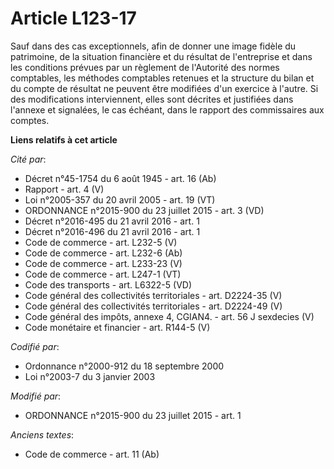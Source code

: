 # Article L123-17

Sauf dans des cas exceptionnels, afin de donner une image fidèle du patrimoine, de la situation financière et du résultat de
l'entreprise et dans les conditions prévues par un règlement de l'Autorité des normes comptables, les méthodes comptables
retenues et la structure du bilan et du compte de résultat ne peuvent être modifiées d'un exercice à l'autre. Si des
modifications interviennent, elles sont décrites et justifiées dans l'annexe et signalées, le cas échéant, dans le rapport
des commissaires aux comptes.

**Liens relatifs à cet article**

_Cité par_:

  - Décret n°45-1754 du 6 août 1945 - art. 16 (Ab)
  - Rapport - art. 4 (V)
  - Loi n°2005-357 du 20 avril 2005 - art. 19 (VT)
  - ORDONNANCE n°2015-900 du 23 juillet 2015 - art. 3 (VD)
  - Décret n°2016-495 du 21 avril 2016 - art. 1
  - Décret n°2016-496 du 21 avril 2016 - art. 1
  - Code de commerce - art. L232-5 (V)
  - Code de commerce - art. L232-6 (Ab)
  - Code de commerce - art. L233-23 (V)
  - Code de commerce - art. L247-1 (VT)
  - Code des transports - art. L6322-5 (VD)
  - Code général des collectivités territoriales - art. D2224-35 (V)
  - Code général des collectivités territoriales - art. D2224-49 (V)
  - Code général des impôts, annexe 4, CGIAN4. - art. 56 J sexdecies (V)
  - Code monétaire et financier - art. R144-5 (V)

_Codifié par_:

  - Ordonnance n°2000-912 du 18 septembre 2000
  - Loi n°2003-7 du 3 janvier 2003

_Modifié par_:

  - ORDONNANCE n°2015-900 du 23 juillet 2015 - art. 1

_Anciens textes_:

  - Code de commerce - art. 11 (Ab)

